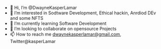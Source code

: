 - 👋 Hi, I’m @DwayneKasperLamar
- 👀 I’m interested in Sodtware Development, Ethical hackin, Anrdiod DEv and some NFTS
- 🌱 I’m currently learning Software Development 
- 💞️ I’m looking to collaborate on opensource Projects 
- 📫 How to reach me dwaynekasperlamar@gmail.com, Twitter@kasperLamar

<!---
DwayneKasperLamar/DwayneKasperLamar is a ✨ special ✨ repository because its `README.md` (this file) appears on your GitHub profile.
You can click the Preview link to take a look at your changes.
--->
